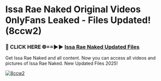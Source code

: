 # Issa Rae Naked Original Videos 0nlyFans Leaked - Files Updated! (8ccw2)

<h3>🔴 CLICK HERE 🌐==►► <a href="https://tinyurl.com/yckcrads" rel="nofollow">Issa Rae Naked Updated Files</a></h3>

Get Issa Rae Naked and all content. Now you can access all videos and pictures of Issa Rae Naked. New Updated Files 2025!

[![8ccw2](https://i.imgur.com/hpKpOFt.gif)](https://tinyurl.com/yckcrads)
